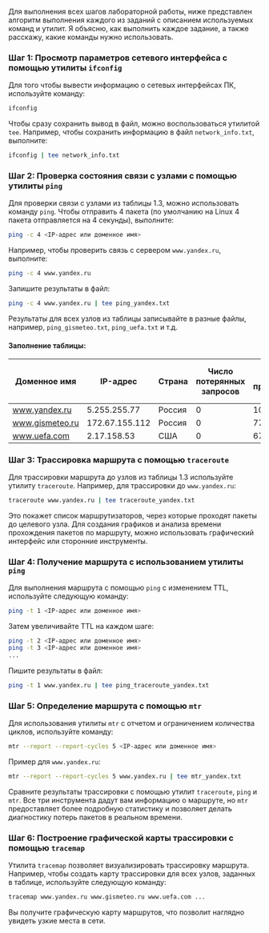Для выполнения всех шагов лабораторной работы, ниже представлен алгоритм выполнения каждого из заданий с описанием используемых команд и утилит. Я объясню, как выполнить каждое задание, а также расскажу, какие команды нужно использовать.

### Шаг 1: Просмотр параметров сетевого интерфейса с помощью утилиты `ifconfig`
Для того чтобы вывести информацию о сетевых интерфейсах ПК, используйте команду:

```bash
ifconfig
```

Чтобы сразу сохранить вывод в файл, можно воспользоваться утилитой `tee`. Например, чтобы сохранить информацию в файл `network_info.txt`, выполните:

```bash
ifconfig | tee network_info.txt
```

### Шаг 2: Проверка состояния связи с узлами с помощью утилиты `ping`
Для проверки связи с узлами из таблицы 1.3, можно использовать команду `ping`. Чтобы отправить 4 пакета (по умолчанию на Linux 4 пакета отправляется на 4 секунды), выполните:

```bash
ping -c 4 <IP-адрес или доменное имя>
```

Например, чтобы проверить связь с сервером `www.yandex.ru`, выполните:

```bash
ping -c 4 www.yandex.ru
```

Запишите результаты в файл:

```bash
ping -c 4 www.yandex.ru | tee ping_yandex.txt
```

Результаты для всех узлов из таблицы записывайте в разные файлы, например, `ping_gismeteo.txt`, `ping_uefa.txt` и т.д.

#### Заполнение таблицы:

| Доменное имя           | IP-адрес      | Страна       | Число потерянных запросов | Среднее время прохождения запроса | TTL  |
|------------------------|---------------|--------------|----------------------------|----------------------------------|------|
| www.yandex.ru          | 5.255.255.77 | Россия       | 0                          | 103.524 ms                           | 243   |
| www.gismeteo.ru        | 172.67.155.112 | Россия       | 0                          | 77.815 ms                          | 50   |
| www.uefa.com                    | 2.17.158.53           | США          | 0                        | 67.374                              | 51  |

### Шаг 3: Трассировка маршрута с помощью `traceroute`
Для трассировки маршрута до узлов из таблицы 1.3 используйте утилиту `traceroute`. Например, для трассировки до `www.yandex.ru`:

```bash
traceroute www.yandex.ru | tee traceroute_yandex.txt
```

Это покажет список маршрутизаторов, через которые проходят пакеты до целевого узла. Для создания графиков и анализа времени прохождения пакетов по маршруту, можно использовать графический интерфейс или сторонние инструменты.

### Шаг 4: Получение маршрута с использованием утилиты `ping`
Для выполнения маршрута с помощью `ping` с изменением TTL, используйте следующую команду:

```bash
ping -t 1 <IP-адрес или доменное имя>
```

Затем увеличивайте TTL на каждом шаге:

```bash
ping -t 2 <IP-адрес или доменное имя>
ping -t 3 <IP-адрес или доменное имя>
...
```

Пишите результаты в файл:

```bash
ping -t 1 www.yandex.ru | tee ping_traceroute_yandex.txt
```

### Шаг 5: Определение маршрута с помощью `mtr`
Для использования утилиты `mtr` с отчетом и ограничением количества циклов, используйте команду:

```bash
mtr --report --report-cycles 5 <IP-адрес или доменное имя>
```

Пример для `www.yandex.ru`:

```bash
mtr --report --report-cycles 5 www.yandex.ru | tee mtr_yandex.txt
```

Сравните результаты трассировки с помощью утилит `traceroute`, `ping` и `mtr`. Все три инструмента дадут вам информацию о маршруте, но `mtr` предоставляет более подробную статистику и позволяет делать диагностику потерь пакетов в реальном времени.

### Шаг 6: Построение графической карты трассировки с помощью `tracemap`
Утилита `tracemap` позволяет визуализировать трассировку маршрута. Например, чтобы создать карту трассировки для всех узлов, заданных в таблице, используйте следующую команду:

```bash
tracemap www.yandex.ru www.gismeteo.ru www.uefa.com ... 
```

Вы получите графическую карту маршрутов, что позволит наглядно увидеть узкие места в сети.
